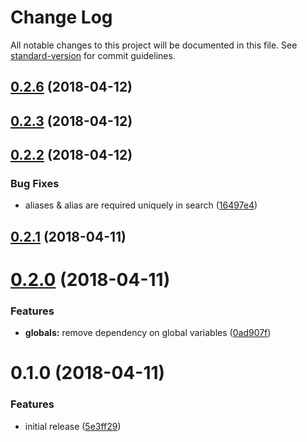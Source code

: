 # Change Log

All notable changes to this project will be documented in this file. See [standard-version](https://github.com/conventional-changelog/standard-version) for commit guidelines.

<a name="0.2.6"></a>
## [0.2.6](https://github.com/TayloredTechnology/autoloader/compare/v0.2.3...v0.2.6) (2018-04-12)



<a name="0.2.3"></a>
## [0.2.3](https://github.com/TayloredTechnology/autoloader/compare/v0.2.2...v0.2.3) (2018-04-12)



<a name="0.2.2"></a>
## [0.2.2](https://github.com/TayloredTechnology/autoloader/compare/v0.2.1...v0.2.2) (2018-04-12)


### Bug Fixes

* aliases & alias are required uniquely in search ([16497e4](https://github.com/TayloredTechnology/autoloader/commit/16497e4))



<a name="0.2.1"></a>
## [0.2.1](https://github.com/TayloredTechnology/autoloader/compare/v0.2.0...v0.2.1) (2018-04-11)



<a name="0.2.0"></a>
# [0.2.0](https://github.com/TayloredTechnology/autoloader/compare/v0.1.0...v0.2.0) (2018-04-11)


### Features

* **globals:** remove dependency on global variables ([0ad907f](https://github.com/TayloredTechnology/autoloader/commit/0ad907f))



<a name="0.1.0"></a>
# 0.1.0 (2018-04-11)


### Features

* initial release ([5e3ff29](https://github.com/TayloredTechnology/autoloader/commit/5e3ff29))
